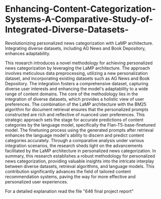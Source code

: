 # Enhancing-Content-Categorization-Systems-A-Comparative-Study-of-Integrated-Diverse-Datasets-
 Revolutionizing personalized news categorization with LaMP architecture. Integrating diverse datasets, including AG News and Book Depository, enhances adaptability.

 This research introduces a novel methodology for achieving personalized news categorization by leveraging the LaMP architecture. The approach involves meticulous data preprocessing, utilizing a new personalization dataset, and incorporating existing datasets such as AG News and Book Depository. The integration fosters a comprehensive dataset, capturing diverse user interests and enhancing the model's adaptability to a wide range of content domains.
The core of the methodology lies in the integration of diverse datasets, which provides a holistic view of user preferences. The combination of the LaMP architecture with the BM25 algorithm for document retrieval ensures that the personalized prompts constructed are rich and reflective of nuanced user preferences. This strategic approach sets the stage for accurate predictions of content categories by the language model, specifically the Flan-T5-base-finetuned model.
The finetuning process using the generated prompts after retrieval enhances the language model's ability to discern and predict content categories accurately. Through a comparative analysis under various integration scenarios, the research sheds light on the advancements facilitated by the LaMP architecture in personalized news categorization.
In summary, this research establishes a robust methodology for personalized news categorization, providing valuable insights into the intricate interplay between diverse datasets, retrieval algorithms, and language models. This contribution significantly advances the field of tailored content recommendation systems, paving the way for more effective and personalized user experiences.

For a detailed explanation read the file "646 final project report"



